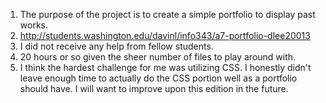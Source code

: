 1. The purpose of the project is to create a simple portfolio to display past works.
2. http://students.washington.edu/davinl/info343/a7-portfolio-dlee20013
3. I did not receive any help from fellow students.
4. 20 hours or so given the sheer number of files to play around with.
5. I think the hardest challenge for me was utilizing CSS.  I honestly didn't leave enough time to actually do the CSS portion well as a portfolio should have. I will want to improve upon this edition in the future.  
